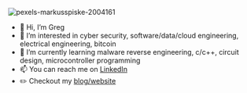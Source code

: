 ![pexels-markusspiske-2004161](https://github.com/user-attachments/assets/8d22576d-730f-4d8c-a41c-54f6c2d07429)

- 👋 Hi, I’m Greg
- 👀 I’m interested in cyber security, software/data/cloud engineering, electrical engineering, bitcoin
- 🌱 I’m currently learning malware reverse engineering, c/c++, circuit design, microcontroller programming
- 📫 You can reach me on [LinkedIn](https://www.linkedin.com/in/gwilkinson01/)
- ✏️ Checkout my [blog/website](https://gwilkinson01.github.io/)

<!---
gwilkinson01/gwilkinson01 is a ✨ special ✨ repository because its `README.md` (this file) appears on your GitHub profile.
You can click the Preview link to take a look at your changes.
--->

